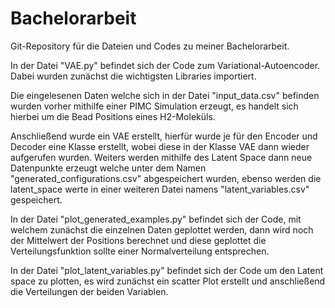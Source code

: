 # Bachelorarbeit
Git-Repository für die Dateien und Codes zu meiner Bachelorarbeit.

In der Datei "VAE.py" befindet sich der Code zum Variational-Autoencoder. Dabei wurden zunächst die wichtigsten Libraries importiert. 

Die eingelesenen Daten welche sich in der Datei "input_data.csv" befinden wurden vorher mithilfe einer PIMC Simulation erzeugt, es handelt sich hierbei um die Bead Positions eines H2-Moleküls.

Anschließend wurde ein VAE erstellt, hierfür wurde je für den Encoder und Decoder eine Klasse erstellt, wobei diese in der Klasse VAE dann wieder aufgerufen wurden. Weiters werden mithilfe des Latent Space dann neue Datenpunkte erzeugt welche unter dem Namen "generated_configurations.csv" abgespeichert wurden, ebenso werden die latent_space werte in einer weiteren Datei namens "latent_variables.csv" gespeichert.


In der Datei "plot_generated_examples.py" befindet sich der Code, mit welchem zunächst die einzelnen Daten geplottet werden, dann wird noch der Mittelwert der Positions berechnet und diese geplottet die Verteilungsfunktion sollte einer Normalverteilung entsprechen.

In der Datei "plot_latent_variables.py" befindet sich der Code um den Latent space zu plotten, es wird zunächst ein scatter Plot erstellt und anschließend die Verteilungen der beiden Variablen.
